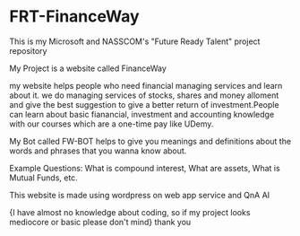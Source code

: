 # FRT-FinanceWay
This is my Microsoft and NASSCOM's "Future Ready Talent" project repository

My Project is a website called FinanceWay

my website helps people who need financial managing services and learn about it. we do managing services of stocks, shares and money alloment and give the best suggestion to give a better return of investment.People can learn about basic fianancial, investment and accounting knowledge with our courses which are a one-time pay like UDemy.

My Bot called FW-BOT helps to give you meanings and definitions about the words and phrases that you wanna know about.

Example Questions: 
What is compound interest, What are assets, What is Mutual Funds, etc.

This website is made using wordpress on web app service and QnA AI

{I have almost no knowledge about coding, so if my project looks mediocore or basic please don't mind}
thank you
